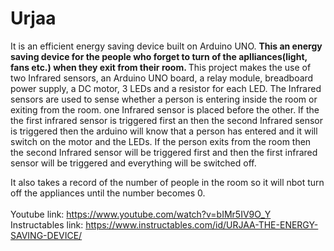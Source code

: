# Urjaa
It is an efficient energy saving device built on Arduino UNO.
<b> This an energy saving device for the people who forget to turn of the aplliances(light, fans etc.) 
when they exit from their room. </b>
This project makes the use of two Infrared sensors, an Arduino UNO board, a relay module, 
breadboard power supply, a DC motor, 3 LEDs and a resistor for each LED.
The Infrared sensors are used to sense whether a person is entering inside the room or exiting from the room. 
one Infrared sensor is placed before the other. If the the first infrared sensor is triggered first an then the 
second Infrared sensor is triggered then the arduino will know that a person has entered 
and it will switch on the motor and the LEDs. If the person exits from the room then the second Infrared sensor 
will be triggered first and then the first infrared sensor will be triggered and everything will be switched off.

It also takes a record of the number of people in the room so it will nbot turn off the appliances until the number becomes 0.
<br><br>
Youtube link: https://www.youtube.com/watch?v=bIMr5IV9O_Y<br>
Instructables link: https://www.instructables.com/id/URJAA-THE-ENERGY-SAVING-DEVICE/

